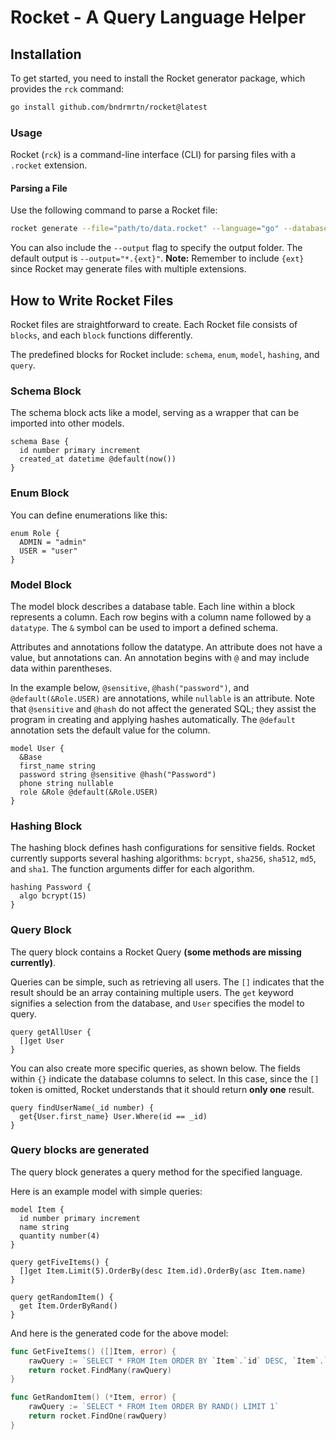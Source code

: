 # Rocket - A Query Language Helper

## Installation

To get started, you need to install the Rocket generator package, which provides the `rck` command:

```bash
go install github.com/bndrmrtn/rocket@latest
```

### Usage

Rocket (`rck`) is a command-line interface (CLI) for parsing files with a `.rocket` extension.

#### Parsing a File

Use the following command to parse a Rocket file:

```bash
rocket generate --file="path/to/data.rocket" --language="go" --database="mysql"
```

You can also include the `--output` flag to specify the output folder. The default output is `--output="*.{ext}"`.
**Note:** Remember to include `{ext}` since Rocket may generate files with multiple extensions.

## How to Write Rocket Files

Rocket files are straightforward to create. Each Rocket file consists of `blocks`, and each `block` functions differently.

The predefined blocks for Rocket include: `schema`, `enum`, `model`, `hashing`, and `query`.

### Schema Block

The schema block acts like a model, serving as a wrapper that can be imported into other models.

```
schema Base {
  id number primary increment
  created_at datetime @default(now())
}
```

### Enum Block

You can define enumerations like this:

```
enum Role {
  ADMIN = "admin"
  USER = "user"
}
```

### Model Block

The model block describes a database table. Each line within a block represents a column. Each row begins with a column name followed by a `datatype`. The `&` symbol can be used to import a defined schema.

Attributes and annotations follow the datatype. An attribute does not have a value, but annotations can. An annotation begins with `@` and may include data within parentheses.

In the example below, `@sensitive`, `@hash("password")`, and `@default(&Role.USER)` are annotations, while `nullable` is an attribute. Note that `@sensitive` and `@hash` do not affect the generated SQL; they assist the program in creating and applying hashes automatically. The `@default` annotation sets the default value for the column.

```
model User {
  &Base
  first_name string
  password string @sensitive @hash("Password")
  phone string nullable
  role &Role @default(&Role.USER)
}
```

### Hashing Block

The hashing block defines hash configurations for sensitive fields. Rocket currently supports several hashing algorithms: `bcrypt`, `sha256`, `sha512`, `md5`, and `sha1`. The function arguments differ for each algorithm.

```
hashing Password {
  algo bcrypt(15)
}
```

### Query Block

The query block contains a Rocket Query **(some methods are missing currently)**.

Queries can be simple, such as retrieving all users. The `[]` indicates that the result should be an array containing multiple users. The `get` keyword signifies a selection from the database, and `User` specifies the model to query.

```
query getAllUser {
  []get User
}
```

You can also create more specific queries, as shown below. The fields within `{}` indicate the database columns to select. In this case, since the `[]` token is omitted, Rocket understands that it should return **only one** result.

```
query findUserName(_id number) {
  get{User.first_name} User.Where(id == _id)
}
```

### Query blocks are generated

The query block generates a query method for the specified language.

Here is an example model with simple queries:
```
model Item {
  id number primary increment
  name string
  quantity number(4)
}

query getFiveItems() {
  []get Item.Limit(5).OrderBy(desc Item.id).OrderBy(asc Item.name)
}

query getRandomItem() {
  get Item.OrderByRand()
}
```

And here is the generated code for the above model:
```go
func GetFiveItems() ([]Item, error) {
	rawQuery := `SELECT * FROM Item ORDER BY `Item`.`id` DESC, `Item`.`name` ASC LIMIT 5`
	return rocket.FindMany(rawQuery)
}

func GetRandomItem() (*Item, error) {
	rawQuery := `SELECT * FROM Item ORDER BY RAND() LIMIT 1`
	return rocket.FindOne(rawQuery)
}
```
